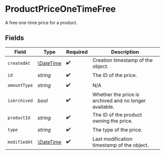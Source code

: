 # ProductPriceOneTimeFree

A free one-time price for a product.


## Fields

| Field                                                         | Type                                                          | Required                                                      | Description                                                   |
| ------------------------------------------------------------- | ------------------------------------------------------------- | ------------------------------------------------------------- | ------------------------------------------------------------- |
| `createdAt`                                                   | [\DateTime](https://www.php.net/manual/en/class.datetime.php) | :heavy_check_mark:                                            | Creation timestamp of the object.                             |
| `id`                                                          | *string*                                                      | :heavy_check_mark:                                            | The ID of the price.                                          |
| `amountType`                                                  | *string*                                                      | :heavy_check_mark:                                            | N/A                                                           |
| `isArchived`                                                  | *bool*                                                        | :heavy_check_mark:                                            | Whether the price is archived and no longer available.        |
| `productId`                                                   | *string*                                                      | :heavy_check_mark:                                            | The ID of the product owning the price.                       |
| `type`                                                        | *string*                                                      | :heavy_check_mark:                                            | The type of the price.                                        |
| `modifiedAt`                                                  | [\DateTime](https://www.php.net/manual/en/class.datetime.php) | :heavy_check_mark:                                            | Last modification timestamp of the object.                    |